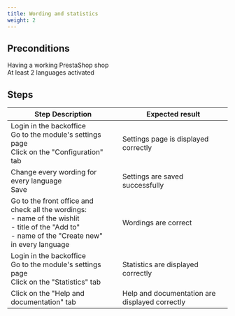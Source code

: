 ```yaml
---
title: Wording and statistics
weight: 2
---
```


## Preconditions

Having a working PrestaShop shop\
At least 2 languages activated
## Steps
| Step Description | Expected result |
| ----- | ----- |
| Login in the backoffice<br>Go to the module's settings page<br>Click on the "Configuration" tab | Settings page is displayed correctly |
| Change every wording for every language<br>Save | Settings are saved successfully |
| Go to the front office and check all the wordings:<br>- name of the wishlit<br>- title of the "Add to"<br>- name of the "Create new"<br>in every language | Wordings are correct |
| Login in the backoffice<br>Go to the module's settings page<br>Click on the "Statistics" tab | Statistics are displayed correctly |
| Click on the "Help and documentation" tab | Help and documentation are displayed correctly |
